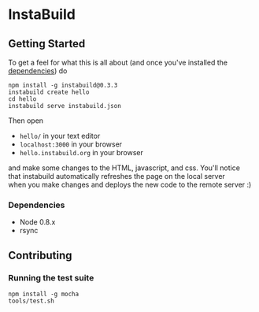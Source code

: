 
# InstaBuild

## Getting Started

To get a feel for what this is all about (and once you've installed the  
[dependencies](#dependencies)) do  

    npm install -g instabuild@0.3.3
    instabuild create hello
    cd hello
    instabuild serve instabuild.json

Then open  

+ `hello/` in your text editor
+ `localhost:3000` in your browser
+ `hello.instabuild.org` in your browser

and make some changes to the HTML, javascript, and css. You'll notice  
that instabuild automatically refreshes the page on the local server  
when you make changes and deploys the new code to the remote server :)

### Dependencies

+ Node 0.8.x
+ rsync

## Contributing

### Running the test suite

    npm install -g mocha
    tools/test.sh
